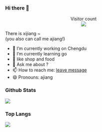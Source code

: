### Hi there 👋

<p align="center"> 
  Visitor count<br>
  <img src="https://profile-counter.glitch.me/innocces/count.svg" />
</p>

There is xijiang ~     
(you also can call me ajiang!)

- 🔭 I’m currently working on Chengdu
- 🌱 I’m currently learning go
- 🤔 like shop and food
- 💬 Ask me about ?
- 📫 How to reach me: [leave message](https://github.com/innocces/innocces/issues)
- 😄 Pronouns: ajiang

### Github Stats

![](https://github-readme-stats.vercel.app/api?username=innocces&hide_title=true&show_icons=true&title_color=8c2de9&icon_color=8c2de9&text_color=8c2de9&bg_color=fff&count_private=true)

### Top Langs
![](https://github-readme-stats.vercel.app/api/top-langs/?username=innocces&show_icons=true&title_color=8c2de9&icon_color=8c2de9&text_color=8c2de9&bg_color=fff&count_private=true)
